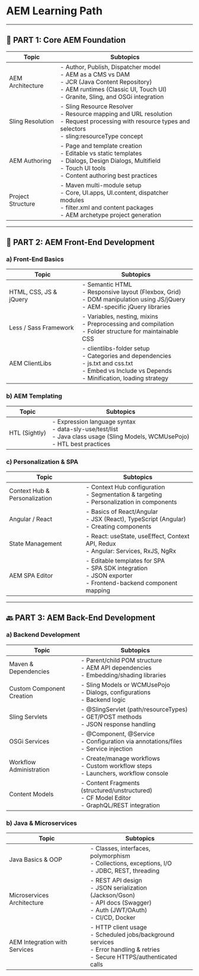 # AEM Learning Path

---

## 🧱 PART 1: Core AEM Foundation

| Topic             | Subtopics                                                                                                                                                                                  |
| ----------------- | ------------------------------------------------------------------------------------------------------------------------------------------------------------------------------------------ |
| AEM Architecture  | - Author, Publish, Dispatcher model <br> - AEM as a CMS vs DAM <br> - JCR (Java Content Repository) <br> - AEM runtimes (Classic UI, Touch UI) <br> - Granite, Sling, and OSGi integration |
| Sling Resolution  | - Sling Resource Resolver <br> - Resource mapping and URL resolution <br> - Request processing with resource types and selectors <br> - sling:resourceType concept                         |
| AEM Authoring     | - Page and template creation <br> - Editable vs static templates <br> - Dialogs, Design Dialogs, Multifield <br> - Touch UI tools <br> - Content authoring best practices                  |
| Project Structure | - Maven multi-module setup <br> - Core, UI.apps, UI.content, dispatcher modules <br> - filter.xml and content packages <br> - AEM archetype project generation                             |

---

## 🎨 PART 2: AEM Front-End Development

### a) Front-End Basics

| Topic                  | Subtopics                                                                                                                                                       |
| ---------------------- | --------------------------------------------------------------------------------------------------------------------------------------------------------------- |
| HTML, CSS, JS & jQuery | - Semantic HTML <br> - Responsive layout (Flexbox, Grid) <br> - DOM manipulation using JS/jQuery <br> - AEM-specific jQuery libraries                           |
| Less / Sass Framework  | - Variables, nesting, mixins <br> - Preprocessing and compilation <br> - Folder structure for maintainable CSS                                                  |
| AEM ClientLibs         | - clientlibs-folder setup <br> - Categories and dependencies <br> - js.txt and css.txt <br> - Embed vs Include vs Depends <br> - Minification, loading strategy |

### b) AEM Templating

| Topic         | Subtopics                                                                                                                               |
| ------------- | --------------------------------------------------------------------------------------------------------------------------------------- |
| HTL (Sightly) | - Expression language syntax <br> - data-sly-use/test/list <br> - Java class usage (Sling Models, WCMUsePojo) <br> - HTL best practices |

### c) Personalization & SPA

| Topic                         | Subtopics                                                                                                              |
| ----------------------------- | ---------------------------------------------------------------------------------------------------------------------- |
| Context Hub & Personalization | - Context Hub configuration <br> - Segmentation & targeting <br> - Personalization in components                       |
| Angular / React               | - Basics of React/Angular <br> - JSX (React), TypeScript (Angular) <br> - Creating components                          |
| State Management              | - React: useState, useEffect, Context API, Redux <br> - Angular: Services, RxJS, NgRx                                  |
| AEM SPA Editor                | - Editable templates for SPA <br> - SPA SDK integration <br> - JSON exporter <br> - Frontend-backend component mapping |

---

## 🔙 PART 3: AEM Back-End Development

### a) Backend Development

| Topic                     | Subtopics                                                                                            |
| ------------------------- | ---------------------------------------------------------------------------------------------------- |
| Maven & Dependencies      | - Parent/child POM structure <br> - AEM API dependencies <br> - Embedding/shading libraries          |
| Custom Component Creation | - Sling Models or WCMUsePojo <br> - Dialogs, configurations <br> - Backend logic                     |
| Sling Servlets            | - @SlingServlet (path/resourceTypes) <br> - GET/POST methods <br> - JSON response handling           |
| OSGi Services             | - @Component, @Service <br> - Configuration via annotations/files <br> - Service injection           |
| Workflow Administration   | - Create/manage workflows <br> - Custom workflow steps <br> - Launchers, workflow console            |
| Content Models            | - Content Fragments (structured/unstructured) <br> - CF Model Editor <br> - GraphQL/REST integration |

### b) Java & Microservices

| Topic                         | Subtopics                                                                                                                             |
| ----------------------------- | ------------------------------------------------------------------------------------------------------------------------------------- |
| Java Basics & OOP             | - Classes, interfaces, polymorphism <br> - Collections, exceptions, I/O <br> - JDBC, REST, threading                                  |
| Microservices Architecture    | - REST API design <br> - JSON serialization (Jackson/Gson) <br> - API docs (Swagger) <br> - Auth (JWT/OAuth) <br> - CI/CD, Docker     |
| AEM Integration with Services | - HTTP client usage <br> - Scheduled jobs/background services <br> - Error handling & retries <br> - Secure HTTPS/authenticated calls |

